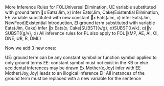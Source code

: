 More Inference Rules for FOLUniversal Elimination, UE
	variable substituted with ground term
	x Eats(Jim, x) infer Eats(Jim, Cake)Existential Elimination, EE
	variable substituted with new constant
	x Eats(Jim, x) infer Eats(Jim, NewFood)Existential Introduction, EI
	ground term substituted with variable
	Eats(Jim, Cake) infer x Eats(x, Cake)SUBST({v/g}, α)SUBST({v/k}, α)v SUBST({g/v}, α)
All inference rules for PL also apply to FOL(MP, AE, AI, OI, DNE, UR, R, DML)

Now we add 3 new ones:

UE: ground term can be any constant symbol or function symbol applied to only ground terms
EE: constant symbol must not exist in the KB or else accidental inferences may be drawn
      Ex Mother(x,Joy)    infer with EE   Mother(Joy,Joy)   leads to an illogical inference
EI: All instances of the ground term must be replaced with a new variable for the sentence